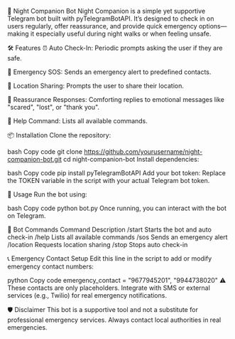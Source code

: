 🤖 Night Companion Bot
Night Companion is a simple yet supportive Telegram bot built with pyTelegramBotAPI. It’s designed to check in on users regularly, offer reassurance, and provide quick emergency options—making it especially useful during night walks or when feeling unsafe.

🛠 Features
⏰ Auto Check-In: Periodic prompts asking the user if they are safe.

🚨 Emergency SOS: Sends an emergency alert to predefined contacts.

📍 Location Sharing: Prompts the user to share their location.

💬 Reassurance Responses: Comforting replies to emotional messages like "scared", "lost", or "thank you".

📘 Help Command: Lists all available commands.

📦 Installation
Clone the repository:

bash
Copy code
git clone https://github.com/yourusername/night-companion-bot.git
cd night-companion-bot
Install dependencies:

bash
Copy code
pip install pyTelegramBotAPI
Add your bot token:
Replace the TOKEN variable in the script with your actual Telegram bot token.

🚀 Usage
Run the bot using:

bash
Copy code
python bot.py
Once running, you can interact with the bot on Telegram.

💬 Bot Commands
Command	Description
/start	Starts the bot and auto check-in
/help	Lists all available commands
/sos	Sends an emergency alert
/location	Requests location sharing
/stop	Stops auto check-in

📞 Emergency Contact Setup
Edit this line in the script to add or modify emergency contact numbers:

python
Copy code
emergency_contact = "9677945201", "9944738020"
⚠️ These contacts are only placeholders. Integrate with SMS or external services (e.g., Twilio) for real emergency notifications.

🛡 Disclaimer
This bot is a supportive tool and not a substitute for professional emergency services. Always contact local authorities in real emergencies.
